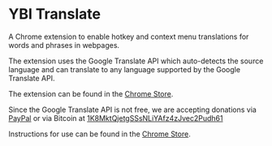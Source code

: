 YBI Translate
=============
A Chrome extension to enable hotkey and context menu translations for words and phrases in webpages.

The extension uses the Google Translate API which auto-detects the source language and can translate to any language supported by the Google Translate API.

The extension can be found in the [Chrome Store](https://chrome.google.com/webstore/detail/miibkmnanphndeoeccnablljidopiggj).

Since the Google Translate API is not free, we are accepting donations via [PayPal](https://www.paypal.com/cgi-bin/webscr?cmd=_s-xclick&hosted_button_id=36T9RQDYGW76A) or via Bitcoin at [1K8MktQjetgSSsNLiYAfz4zJvec2Pudh61](bitcoin:1K8MktQjetgSSsNLiYAfz4zJvec2Pudh61?amount=0.01&label=YBI%20Translate)

Instructions for use can be found in the [Chrome Store](https://chrome.google.com/webstore/detail/miibkmnanphndeoeccnablljidopiggj).